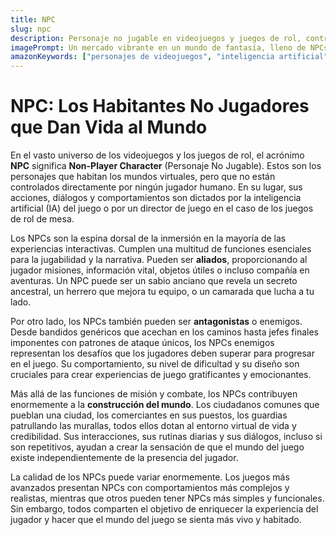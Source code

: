 ```yaml
---
title: NPC
slug: npc
description: Personaje no jugable en videojuegos y juegos de rol, controlado por la IA. Los NPCs dan vida al mundo del juego, ofreciendo misiones, información o actuando como enemigos.
imagePrompt: Un mercado vibrante en un mundo de fantasía, lleno de NPCs con vestimentas de época: un mercader gruñón con un puesto de armas, un alquimista con un aire misterioso y varios ciudadanos genéricos paseando. Un jugador (invisible) está interactuando con el mercader, cuyo rostro muestra una expresión neutra pero atenta. La atmósfera es animada y llena de vida.
amazonKeywords: ["personajes de videojuegos", "inteligencia artificial", "juegos de rol", "mundos virtuales", "jugabilidad"]
---
```


# NPC: Los Habitantes No Jugadores que Dan Vida al Mundo

En el vasto universo de los videojuegos y los juegos de rol, el acrónimo **NPC** significa **Non-Player Character** (Personaje No Jugable). Estos son los personajes que habitan los mundos virtuales, pero que no están controlados directamente por ningún jugador humano. En su lugar, sus acciones, diálogos y comportamientos son dictados por la inteligencia artificial (IA) del juego o por un director de juego en el caso de los juegos de rol de mesa.

Los NPCs son la espina dorsal de la inmersión en la mayoría de las experiencias interactivas. Cumplen una multitud de funciones esenciales para la jugabilidad y la narrativa. Pueden ser **aliados**, proporcionando al jugador misiones, información vital, objetos útiles o incluso compañía en aventuras. Un NPC puede ser un sabio anciano que revela un secreto ancestral, un herrero que mejora tu equipo, o un camarada que lucha a tu lado.

Por otro lado, los NPCs también pueden ser **antagonistas** o enemigos. Desde bandidos genéricos que acechan en los caminos hasta jefes finales imponentes con patrones de ataque únicos, los NPCs enemigos representan los desafíos que los jugadores deben superar para progresar en el juego. Su comportamiento, su nivel de dificultad y su diseño son cruciales para crear experiencias de juego gratificantes y emocionantes.

Más allá de las funciones de misión y combate, los NPCs contribuyen enormemente a la **construcción del mundo**. Los ciudadanos comunes que pueblan una ciudad, los comerciantes en sus puestos, los guardias patrullando las murallas, todos ellos dotan al entorno virtual de vida y credibilidad. Sus interacciones, sus rutinas diarias y sus diálogos, incluso si son repetitivos, ayudan a crear la sensación de que el mundo del juego existe independientemente de la presencia del jugador.

La calidad de los NPCs puede variar enormemente. Los juegos más avanzados presentan NPCs con comportamientos más complejos y realistas, mientras que otros pueden tener NPCs más simples y funcionales. Sin embargo, todos comparten el objetivo de enriquecer la experiencia del jugador y hacer que el mundo del juego se sienta más vivo y habitado.

